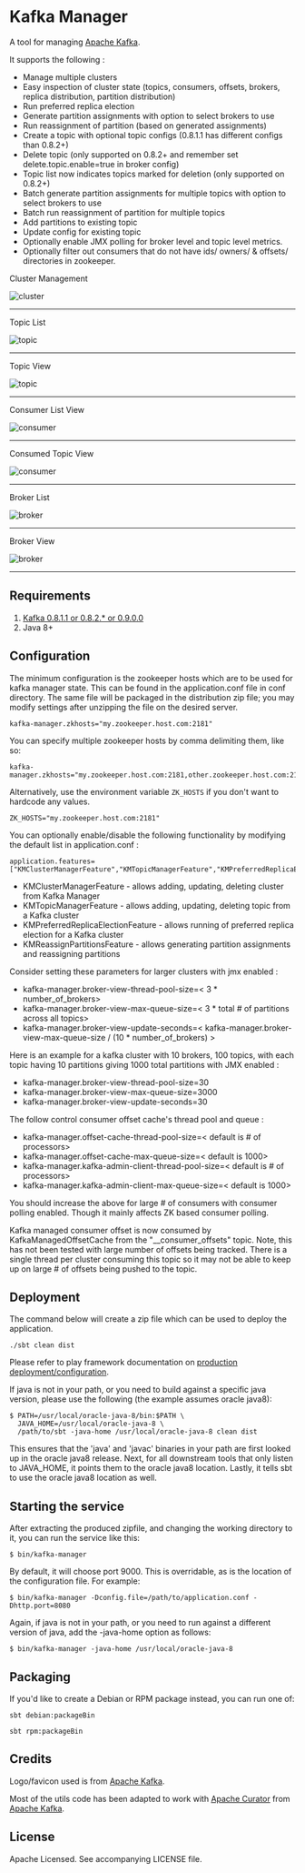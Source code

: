 Kafka Manager
=============

A tool for managing [Apache Kafka](http://kafka.apache.org).

It supports the following :

 - Manage multiple clusters
 - Easy inspection of cluster state (topics, consumers, offsets, brokers, replica distribution, partition distribution)
 - Run preferred replica election
 - Generate partition assignments with option to select brokers to use
 - Run reassignment of partition (based on generated assignments)
 - Create a topic with optional topic configs (0.8.1.1 has different configs than 0.8.2+)
 - Delete topic (only supported on 0.8.2+ and remember set delete.topic.enable=true in broker config)
 - Topic list now indicates topics marked for deletion (only supported on 0.8.2+)
 - Batch generate partition assignments for multiple topics with option to select brokers to use
 - Batch run reassignment of partition for multiple topics
 - Add partitions to existing topic
 - Update config for existing topic
 - Optionally enable JMX polling for broker level and topic level metrics.
 - Optionally filter out consumers that do not have ids/ owners/ & offsets/ directories in zookeeper.

Cluster Management

![cluster](/img/cluster.png)

***

Topic List

![topic](/img/topic-list.png)

***

Topic View

![topic](/img/topic.png)

***

Consumer List View

![consumer](/img/consumer-list.png)

***

Consumed Topic View

![consumer](/img/consumed-topic.png)

***

Broker List

![broker](/img/broker-list.png)

***

Broker View

![broker](/img/broker.png)

***

Requirements
------------

1. [Kafka 0.8.1.1 or 0.8.2.* or 0.9.0.0](http://kafka.apache.org/downloads.html)
2. Java 8+

Configuration
-------------

The minimum configuration is the zookeeper hosts which are to be used for kafka manager state.
This can be found in the application.conf file in conf directory.  The same file will be packaged
in the distribution zip file; you may modify settings after unzipping the file on the desired server.

    kafka-manager.zkhosts="my.zookeeper.host.com:2181"

You can specify multiple zookeeper hosts by comma delimiting them, like so:

    kafka-manager.zkhosts="my.zookeeper.host.com:2181,other.zookeeper.host.com:2181"

Alternatively, use the environment variable `ZK_HOSTS` if you don't want to hardcode any values.

    ZK_HOSTS="my.zookeeper.host.com:2181"

You can optionally enable/disable the following functionality by modifying the default list in application.conf :

    application.features=["KMClusterManagerFeature","KMTopicManagerFeature","KMPreferredReplicaElectionFeature","KMReassignPartitionsFeature"]

 - KMClusterManagerFeature - allows adding, updating, deleting cluster from Kafka Manager
 - KMTopicManagerFeature - allows adding, updating, deleting topic from a Kafka cluster
 - KMPreferredReplicaElectionFeature - allows running of preferred replica election for a Kafka cluster
 - KMReassignPartitionsFeature - allows generating partition assignments and reassigning partitions

Consider setting these parameters for larger clusters with jmx enabled :

 - kafka-manager.broker-view-thread-pool-size=< 3 * number_of_brokers>
 - kafka-manager.broker-view-max-queue-size=< 3 * total # of partitions across all topics>
 - kafka-manager.broker-view-update-seconds=< kafka-manager.broker-view-max-queue-size / (10 * number_of_brokers) >

Here is an example for a kafka cluster with 10 brokers, 100 topics, with each topic having 10 partitions giving 1000 total partitions with JMX enabled :

 - kafka-manager.broker-view-thread-pool-size=30
 - kafka-manager.broker-view-max-queue-size=3000
 - kafka-manager.broker-view-update-seconds=30

The follow control consumer offset cache's thread pool and queue :

 - kafka-manager.offset-cache-thread-pool-size=< default is # of processors>
 - kafka-manager.offset-cache-max-queue-size=< default is 1000>
 - kafka-manager.kafka-admin-client-thread-pool-size=< default is # of processors>
 - kafka-manager.kafka-admin-client-max-queue-size=< default is 1000>

You should increase the above for large # of consumers with consumer polling enabled.  Though it mainly affects ZK based consumer polling.

Kafka managed consumer offset is now consumed by KafkaManagedOffsetCache from the "__consumer_offsets" topic.  Note, this has not been tested with large number of offsets being tracked.  There is a single thread per cluster consuming this topic so it may not be able to keep up on large # of offsets being pushed to the topic.

Deployment
----------

The command below will create a zip file which can be used to deploy the application.

    ./sbt clean dist

Please refer to play framework documentation on [production deployment/configuration](https://www.playframework.com/documentation/2.4.x/ProductionConfiguration).

If java is not in your path, or you need to build against a specific java version,
please use the following (the example assumes oracle java8):

    $ PATH=/usr/local/oracle-java-8/bin:$PATH \
      JAVA_HOME=/usr/local/oracle-java-8 \
      /path/to/sbt -java-home /usr/local/oracle-java-8 clean dist

This ensures that the 'java' and 'javac' binaries in your path are first looked up in the
oracle java8 release. Next, for all downstream tools that only listen to JAVA_HOME, it points
them to the oracle java8 location. Lastly, it tells sbt to use the oracle java8 location as
well.

Starting the service
--------------------

After extracting the produced zipfile, and changing the working directory to it, you can
run the service like this:

    $ bin/kafka-manager

By default, it will choose port 9000. This is overridable, as is the location of the
configuration file. For example:

    $ bin/kafka-manager -Dconfig.file=/path/to/application.conf -Dhttp.port=8080

Again, if java is not in your path, or you need to run against a different version of java,
add the -java-home option as follows:

    $ bin/kafka-manager -java-home /usr/local/oracle-java-8

Packaging
---------

If you'd like to create a Debian or RPM package instead, you can run one of:

    sbt debian:packageBin

    sbt rpm:packageBin

Credits
-------

Logo/favicon used is from [Apache Kafka](http://kafka.apache.org).

Most of the utils code has been adapted to work with [Apache Curator](http://curator.apache.org) from [Apache Kafka](http://kafka.apache.org).


License
-------

Apache Licensed. See accompanying LICENSE file.
